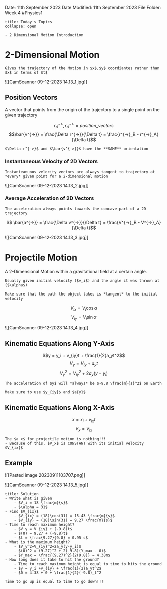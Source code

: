 Date: 11th September 2023
Date Modified: 11th September 2023
File Folder: Week 4
#Physics1

```ad-abstract
title: Today's Topics
collapse: open

- 2 Dimensional Motion Introduction

```
# 2-Dimensional Motion

```ad-summary
Gives the trajectory of the Motion in $x$,$y$ coordiantes rather than $x$ in terms of $t$
```

![[CamScanner 09-12-2023 14.13_1.jpg]]

## Position Vectors

A vector that points from the origin of the trajectory to a single point on the given trajectory 

$$ r^{->}_A, r^{->}_A = position \_vectors$$
$$\bar{v^{->}} = \frac{\Delta r^{->}}{\Delta t} = \frac{r^{->}_B - r^{->}_A}{\Delta t}$$
```ad-important
$\Delta r^{->}$ and $\bar{v^{->}}$ have the **SAME** orientation
```

### Instantaneous Velocity of  2D Vectors

```ad-note
Instanteanuous velocity vectors are always tangent to trajectory at *every* given point for a 2-dimensional motion
```

![[CamScanner 09-12-2023 14.13_2.jpg]]
### Average Acceleration of 2D Vectors

```ad-important
The acceleration always points towards the concave part of a 2D trajectory
```

$$ \bar{a^{->}} = \frac{\Delta v^{->}}{\Delta t} = \frac{V^{->}_B - V^{->}_A}{\Delta t}$$
 
![[CamScanner 09-12-2023 14.13_3.jpg]]

# Projectile Motion

A 2-Dimensional Motion within a gravitational field at a certain angle.

```ad-note
Usually given initial velocity ($v_i$) and the angle it was thrown at ($\alpha$)
```

```ad-warning
Make sure that the path the object takes is *tangent* to the initial velocity
```

$$ V_{ix} = V_i\cos{\alpha}$$
$$ V_{iy} = V_i \sin{\alpha}$$

![[CamScanner 09-12-2023 14.13_4.jpg]]


## Kinematic Equations Along Y-Axis

$$y = y_i + v_{iy}t + \frac{1}{2}a_yt^2$$
$$V_y = V_{iy} +a_yt$$
$$V_y^2 = V_{iy}^2+2a_y(y-y_i)$$
```ad-note
The acceleration of $y$ will *always* be $-9.8 \frac{m}{s}^2$ on Earth
```

```ad-danger
Make sure to use $y_{iy}$ and $a{y}$
```

## Kinematic Equations Along X-Axis

$$x = x_i + v_{ix}t$$
$$V_x = V_{ix}$$

```ad-important
The $a_x$ for projectile motion is nothing!!!
- Because of this, $V_x$ is CONSTANT with its initial velocity $V_{ix}$
```

## Example

![[Pasted image 20230911103707.png]]

![[CamScanner 09-12-2023 14.13_5.jpg]]

```ad-check
title: Solution
- Write what is given
	- $V_i = 18 \frac{m}{s}$
	- $\alpha = 31$
- Find $V_{ix}$
	- $V_{ix} = (18)\cos(31) = 15.43 \frac{m}{s}$
	- $V_{iy} = (18)\sin(31) = 9.27 \frac{m}{s}$
- Time to reach maximum height?
	- $V_y = V_{iy} + (-9.8)t$
	- $(0) = 9.27 + (-9.8)t$
	- $t = \frac{9.27}{9.8} = 0.95 s$
- What is the maximum height?
	- $V_y^2=V_{iy}^2+2a_y(y-y_i)$
	- $(0)^2 = (9.27)^2 + 2(-9.8)(Y_max - 0)$
	- $Y_max = \frac{(9.27)^2}{2(9.8)} = 4.38m$
- How long does it take to hit the ground?
	- Time to reach maximum height is equal to time to hits the ground
	- $y = y_i +v_{iy} + \frac{1}{2}a_yt^2$
	- $0 = 4.38 + 0 + \frac{1}{2}(-9.8)_t^2
```

```ad-important
Time to go up is equal to time to go down!!!
```

